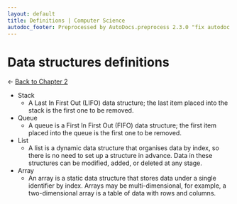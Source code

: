 ```yaml
---
layout: default
title: Definitions | Computer Science
autodoc_footer: Preprocessed by AutoDocs.preprocess 2.3.0 "fix autodoc failing if it already deleted the folders" ⓒ Starwort, 2020
---
```


# Data structures definitions

← [Back to Chapter 2](./index.html)

- Stack
  - A Last In First Out (LIFO) data structure; the last item placed into the stack is the first one to be removed.
- Queue
  - A queue is a First In First Out (FIFO) data structure; the first item placed into the queue is the first one to be removed.
- List
  - A list is a dynamic data structure that organises data by index, so there is no need to set up a structure in advance. Data in these structures can be modified, added, or deleted at any stage.
- Array
  - An array is a static data structure that stores data under a single identifier by index. Arrays may be multi-dimensional, for example, a two-dimensional array is a table of data with rows and columns.

